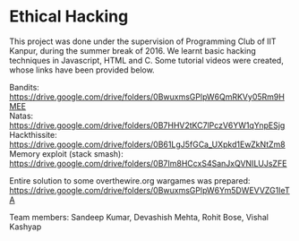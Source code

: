 # Ethical Hacking

This project was done under the supervision of Programming Club of IIT Kanpur, during the summer break of 2016. We learnt basic hacking techniques in Javascript, HTML and C. Some tutorial videos were created, whose links have been provided below.  

Bandits: https://drive.google.com/drive/folders/0BwuxmsGPlpW6QmRKVy05Rm9HMEE  
Natas: https://drive.google.com/drive/folders/0B7HHV2tKC7lPczV6YW1qYnpESjg  
Hackthissite: https://drive.google.com/drive/folders/0B61LgJ5fGCa_UXpkd1EwZkNtZm8  
Memory exploit (stack smash): https://drive.google.com/drive/folders/0B7Im8HCcxS4SanJxQVNILUJsZFE  

Entire solution to some overthewire.org wargames was prepared:  
https://drive.google.com/drive/folders/0BwuxmsGPlpW6Ym5DWEVVZG1IeTA

Team members: Sandeep Kumar, Devashish Mehta, Rohit Bose, Vishal Kashyap
